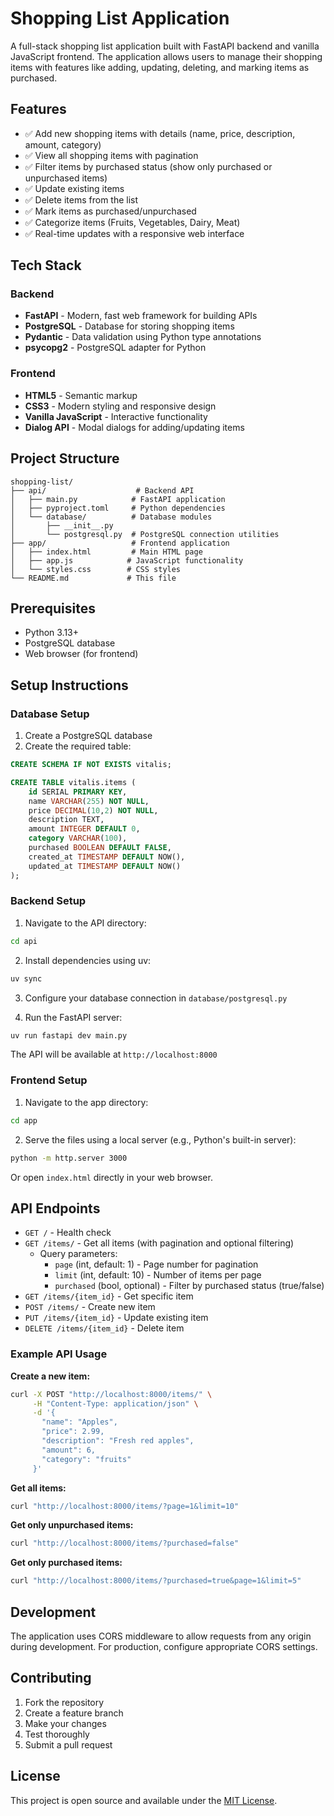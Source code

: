 # Shopping List Application

A full-stack shopping list application built with FastAPI backend and vanilla JavaScript frontend. The application allows users to manage their shopping items with features like adding, updating, deleting, and marking items as purchased.

## Features

- ✅ Add new shopping items with details (name, price, description, amount, category)
- ✅ View all shopping items with pagination
- ✅ Filter items by purchased status (show only purchased or unpurchased items)
- ✅ Update existing items
- ✅ Delete items from the list
- ✅ Mark items as purchased/unpurchased
- ✅ Categorize items (Fruits, Vegetables, Dairy, Meat)
- ✅ Real-time updates with a responsive web interface

## Tech Stack

### Backend
- **FastAPI** - Modern, fast web framework for building APIs
- **PostgreSQL** - Database for storing shopping items
- **Pydantic** - Data validation using Python type annotations
- **psycopg2** - PostgreSQL adapter for Python

### Frontend
- **HTML5** - Semantic markup
- **CSS3** - Modern styling and responsive design
- **Vanilla JavaScript** - Interactive functionality
- **Dialog API** - Modal dialogs for adding/updating items

## Project Structure

```
shopping-list/
├── api/                    # Backend API
│   ├── main.py            # FastAPI application
│   ├── pyproject.toml     # Python dependencies
│   └── database/          # Database modules
│       ├── __init__.py
│       └── postgresql.py  # PostgreSQL connection utilities
├── app/                   # Frontend application
│   ├── index.html         # Main HTML page
│   ├── app.js            # JavaScript functionality
│   └── styles.css        # CSS styles
└── README.md             # This file
```

## Prerequisites

- Python 3.13+
- PostgreSQL database
- Web browser (for frontend)

## Setup Instructions

### Database Setup

1. Create a PostgreSQL database
2. Create the required table:
```sql
CREATE SCHEMA IF NOT EXISTS vitalis;

CREATE TABLE vitalis.items (
    id SERIAL PRIMARY KEY,
    name VARCHAR(255) NOT NULL,
    price DECIMAL(10,2) NOT NULL,
    description TEXT,
    amount INTEGER DEFAULT 0,
    category VARCHAR(100),
    purchased BOOLEAN DEFAULT FALSE,
    created_at TIMESTAMP DEFAULT NOW(),
    updated_at TIMESTAMP DEFAULT NOW()
);
```

### Backend Setup

1. Navigate to the API directory:
```bash
cd api
```

2. Install dependencies using uv:
```bash
uv sync
```

3. Configure your database connection in `database/postgresql.py`

4. Run the FastAPI server:
```bash
uv run fastapi dev main.py
```

The API will be available at `http://localhost:8000`

### Frontend Setup

1. Navigate to the app directory:
```bash
cd app
```

2. Serve the files using a local server (e.g., Python's built-in server):
```bash
python -m http.server 3000
```

Or open `index.html` directly in your web browser.

## API Endpoints

- `GET /` - Health check
- `GET /items/` - Get all items (with pagination and optional filtering)
  - Query parameters:
    - `page` (int, default: 1) - Page number for pagination
    - `limit` (int, default: 10) - Number of items per page
    - `purchased` (bool, optional) - Filter by purchased status (true/false)
- `GET /items/{item_id}` - Get specific item
- `POST /items/` - Create new item
- `PUT /items/{item_id}` - Update existing item
- `DELETE /items/{item_id}` - Delete item

### Example API Usage

**Create a new item:**
```bash
curl -X POST "http://localhost:8000/items/" \
     -H "Content-Type: application/json" \
     -d '{
       "name": "Apples",
       "price": 2.99,
       "description": "Fresh red apples",
       "amount": 6,
       "category": "fruits"
     }'
```

**Get all items:**
```bash
curl "http://localhost:8000/items/?page=1&limit=10"
```

**Get only unpurchased items:**
```bash
curl "http://localhost:8000/items/?purchased=false"
```

**Get only purchased items:**
```bash
curl "http://localhost:8000/items/?purchased=true&page=1&limit=5"
```

## Development

The application uses CORS middleware to allow requests from any origin during development. For production, configure appropriate CORS settings.

## Contributing

1. Fork the repository
2. Create a feature branch
3. Make your changes
4. Test thoroughly
5. Submit a pull request

## License

This project is open source and available under the [MIT License](LICENSE).